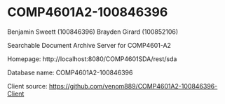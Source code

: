 # COMP4601A2-100846396

Benjamin Sweett (100846396)
Brayden Girard (100852106)

Searchable Document Archive Server for COMP4601-A2

Homepage: http://localhost:8080/COMP4601SDA/rest/sda

Database name: COMP4601A2-100846396

Client source: https://github.com/venom889/COMP4601A2-100846396-Client
